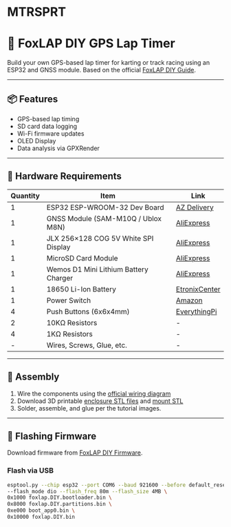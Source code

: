 # MTRSPRT
# 🏁 FoxLAP DIY GPS Lap Timer

Build your own GPS-based lap timer for karting or track racing using an ESP32 and GNSS module. Based on the official [FoxLAP DIY Guide](https://foxlap.com/tutorials/diy-build-your-foxlap-device/).

---

## 📦 Features

- GPS-based lap timing
- SD card data logging
- Wi-Fi firmware updates
- OLED Display
- Data analysis via GPXRender

---

## 🧰 Hardware Requirements

| Quantity | Item                                      | Link |
|----------|-------------------------------------------|------|
| 1 | ESP32 ESP-WROOM-32 Dev Board | [AZ Delivery](https://www.az-delivery.de/en/products/esp32-dev-kit-c-v4) |
| 1 | GNSS Module (SAM-M10Q / Ublox M8N) | [AliExpress](https://www.aliexpress.com/item/10050032748573256.html) |
| 1 | JLX 256×128 COG 5V White SPI Display | [AliExpress](https://www.aliexpress.com/item/10050032748573256.html) |
| 1 | MicroSD Card Module | [AliExpress](https://www.aliexpress.com/item/10050032748573256.html) |
| 1 | Wemos D1 Mini Lithium Battery Charger | [AliExpress](https://www.aliexpress.com/item/10050032748573256.html) |
| 1 | 18650 Li-Ion Battery | [EtronixCenter](https://www.etronixcenter.com/en/18650-li-ion/18650-inr18650-35e-samsung-li-ion-37v-3450mah.html) |
| 1 | Power Switch | [Amazon](https://www.amazon.com/dp/B07P6MZPK3) |
| 4 | Push Buttons (6x6x4mm) | [EverythingPi](https://everythingpi.co.uk/6x6x4mm-tactile-push-button-switch-pack-of-10/) |
| 2 | 10KΩ Resistors | - |
| 4 | 1KΩ Resistors | - |
| - | Wires, Screws, Glue, etc. | - |

---

## 🧩 Assembly

1. Wire the components using the [official wiring diagram](https://foxlap.com/wp-content/uploads/2023/12/FoxLAP.DIY-wiring-1.png)
2. Download 3D printable [enclosure STL files](https://foxlap.com/wp-content/uploads/2023/12/FoxLAP.DIY-case.STL) and [mount STL](https://foxlap.com/wp-content/uploads/2023/12/FoxLAP.mount.STL)
3. Solder, assemble, and glue per the tutorial images.

---

## 🔄 Flashing Firmware

Download firmware from [FoxLAP DIY Firmware](https://foxlap.com/download/foxlap-diy-firmware/).

### Flash via USB

```bash
esptool.py --chip esp32 --port COM6 --baud 921600 --before default_reset --after hard_reset write_flash -z \
--flash_mode dio --flash_freq 80m --flash_size 4MB \
0x1000 foxlap.DIY.bootloader.bin \
0x8000 foxlap.DIY.partitions.bin \
0xe000 boot_app0.bin \
0x10000 foxlap.DIY.bin
